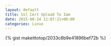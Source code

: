 ```yaml
---
layout: default                                                                                                              
title: Ssl Cert Upload To Iam                                                                                                                       
date: 2015-08-24 12:07:21+00:00                                                                                                                        
categories: Linux                                                                                                                
---                                                                                                                              
```


{% gist makeittotop/2033c8b9e41896bef72b %}                                                                                                           

